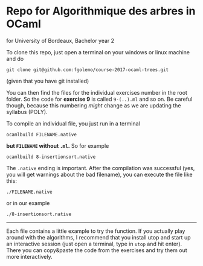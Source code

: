 # Repo for Algorithmique des arbres in OCaml
for University of Bordeaux, Bachelor year 2

To clone this repo, just open a terminal on your windows or linux machine and do

    git clone git@github.com:fgolemo/course-2017-ocaml-trees.git

(given that you have git installed)

You can then find the files for the individual exercises number in the root folder. 
So the code for **exercise 9** is called `9-(..).ml` and so on.
Be careful though, because this numbering *might* change as we are updating the syllabus (POLY). 

To compile an individual file, you just run in a terminal

    ocamlbuild FILENAME.native
    
**but `FILENAME` without `.ml`.** So for example

    ocamlbuild 8-insertionsort.native
    
The `.native` ending is important. 
After the compilation was successful (yes, you will get warnings about the bad filename), you can execute the file like this:

    ./FILENAME.native
    
or in our example
  
    ./8-insertionsort.native

---

Each file contains a little example to try the function. If you actually play around with the algorithms, I recommend that you install utop and start up an interactive session (just open a terminal, type in `utop` and hit enter). There you can copy&paste the code from the exercises and try them out more interactively.


